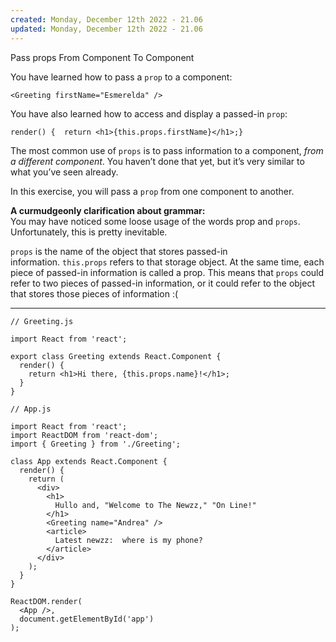 ```yaml
---
created: Monday, December 12th 2022 - 21.06
updated: Monday, December 12th 2022 - 21.06
---
```

Pass props From Component To Component

You have learned how to pass a `prop` to a component:

```JSX
<Greeting firstName="Esmerelda" />
```

You have also learned how to access and display a passed-in `prop`:

```JSX
render() {  return <h1>{this.props.firstName}</h1>;}
```

The most common use of `props` is to pass information to a component, _from a different component_. You haven’t done that yet, but it’s very similar to what you’ve seen already.

In this exercise, you will pass a `prop` from one component to another.

**A curmudgeonly clarification about grammar:**  
You may have noticed some loose usage of the words prop and `props`. Unfortunately, this is pretty inevitable.

`props` is the name of the object that stores passed-in information. `this.props` refers to that storage object. At the same time, each piece of passed-in information is called a prop. This means that `props` could refer to two pieces of passed-in information, or it could refer to the object that stores those pieces of information :(

---

```JSX
// Greeting.js

import React from 'react';

export class Greeting extends React.Component {
  render() {
    return <h1>Hi there, {this.props.name}!</h1>;
  }
}
```

```JSX
// App.js

import React from 'react';
import ReactDOM from 'react-dom';
import { Greeting } from './Greeting';

class App extends React.Component {
  render() {
    return (
      <div>
        <h1>
          Hullo and, "Welcome to The Newzz," "On Line!"
        </h1>
        <Greeting name="Andrea" />
        <article>
          Latest newzz:  where is my phone?
        </article>
      </div>
    );
  }
}

ReactDOM.render(
  <App />, 
  document.getElementById('app')
);
```
